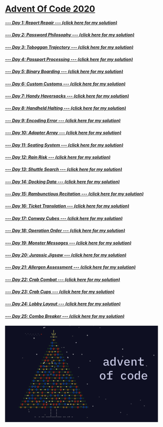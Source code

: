 # [Advent Of Code 2020](https://adventofcode.com/)

##### [--- Day 1: Report Repair ---      	     ](https://adventofcode.com/2020/day/1)  [(click here for my solution)](https://github.com/RodicaMihaelaVasilescu/AdventOfCode2020/blob/main/day%2001/day1.cpp)
##### [--- Day 2: Password Philosophy ---	     ](https://adventofcode.com/2020/day/2)  [(click here for my solution)](https://github.com/RodicaMihaelaVasilescu/AdventOfCode2020/blob/main/day%2002/day2.cpp)
##### [--- Day 3: Toboggan Trajectory ---	     ](https://adventofcode.com/2020/day/3)  [(click here for my solution)](https://github.com/RodicaMihaelaVasilescu/AdventOfCode2020/blob/main/day%2003/day3.cpp)
##### [--- Day 4: Passport Processing ---	     ](https://adventofcode.com/2020/day/4)  [(click here for my solution)](https://github.com/RodicaMihaelaVasilescu/AdventOfCode2020/blob/main/day%2004/day4.cpp)
##### [--- Day 5: Binary Boarding ---    	     ](https://adventofcode.com/2020/day/5)  [(click here for my solution)](https://github.com/RodicaMihaelaVasilescu/AdventOfCode2020/blob/main/day%2005/day5.cpp)
##### [--- Day 6: Custom Customs ---     	     ](https://adventofcode.com/2020/day/6)  [(click here for my solution)](https://github.com/RodicaMihaelaVasilescu/AdventOfCode2020/blob/main/day%2006/day6.cpp)
##### [--- Day 7: Handy Haversacks ---   	     ](https://adventofcode.com/2020/day/7)  [(click here for my solution)](https://github.com/RodicaMihaelaVasilescu/AdventOfCode2020/blob/main/day%2007/day7.cpp)
##### [--- Day 8: Handheld Halting ---   	     ](https://adventofcode.com/2020/day/8)  [(click here for my solution)](https://github.com/RodicaMihaelaVasilescu/AdventOfCode2020/blob/main/day%2008/day8.cpp)
##### [--- Day 9: Encoding Error ---     	     ](https://adventofcode.com/2020/day/9)  [(click here for my solution)](https://github.com/RodicaMihaelaVasilescu/AdventOfCode2020/blob/main/day%2009/day9.cpp)
##### [--- Day 10: Adapter Array ---     	     ](https://adventofcode.com/2020/day/10) [(click here for my solution)](https://github.com/RodicaMihaelaVasilescu/AdventOfCode2020/blob/main/day%2010/day10.cpp)
##### [--- Day 11: Seating System ---    	     ](https://adventofcode.com/2020/day/11) [(click here for my solution)](https://github.com/RodicaMihaelaVasilescu/AdventOfCode2020/blob/main/day%2011/day11.cpp)
##### [--- Day 12: Rain Risk ---         	     ](https://adventofcode.com/2020/day/12) [(click here for my solution)](https://github.com/RodicaMihaelaVasilescu/AdventOfCode2020/blob/main/day%2012/day12.cpp)
##### [--- Day 13: Shuttle Search ---    	     ](https://adventofcode.com/2020/day/13) [(click here for my solution)](https://github.com/RodicaMihaelaVasilescu/AdventOfCode2020/blob/main/day%2013/day13.cpp)
##### [--- Day 14: Docking Data ---       	   ](https://adventofcode.com/2020/day/14) [(click here for my solution)](https://github.com/RodicaMihaelaVasilescu/AdventOfCode2020/blob/main/day%2014/day14.cpp)
##### [--- Day 15: Rambunctious Recitation --- ](https://adventofcode.com/2020/day/15) [(click here for my solution)](https://github.com/RodicaMihaelaVasilescu/AdventOfCode2020/blob/main/day%2015/day15.cpp)
##### [--- Day 16: Ticket Translation ---	     ](https://adventofcode.com/2020/day/16) [(click here for my solution)](https://github.com/RodicaMihaelaVasilescu/AdventOfCode2020/blob/main/day%2016/day16.cpp)
##### [--- Day 17: Conway Cubes ---		         ](https://adventofcode.com/2020/day/17) [(click here for my solution)](https://github.com/RodicaMihaelaVasilescu/AdventOfCode2020/blob/main/day%2017/part2.cpp)
##### [--- Day 18: Operation Order ---         ](https://adventofcode.com/2020/day/18) [(click here for my solution)](https://github.com/RodicaMihaelaVasilescu/AdventOfCode2020/blob/main/day%2018/day18.cpp)
##### [--- Day 19: Monster Messages ---        ](https://adventofcode.com/2020/day/19) [(click here for my solution)](https://github.com/RodicaMihaelaVasilescu/AdventOfCode2020/blob/main/day%2019/day19.cpp)
##### [--- Day 20: Jurassic Jigsaw ---         ](https://adventofcode.com/2020/day/20) [(click here for my solution)](https://github.com/RodicaMihaelaVasilescu/AdventOfCode2020/blob/main/day%2020/day20.cpp)
##### [--- Day 21: Allergen Assessment ---     ](https://adventofcode.com/2020/day/21) [(click here for my solution)](https://github.com/RodicaMihaelaVasilescu/AdventOfCode2020/blob/main/day%2021/day21.cpp)
##### [--- Day 22: Crab Combat ---             ](https://adventofcode.com/2020/day/22) [(click here for my solution)](https://github.com/RodicaMihaelaVasilescu/AdventOfCode2020/blob/main/day%2022/day22.cpp)
##### [--- Day 23: Crab Cups ---               ](https://adventofcode.com/2020/day/23) [(click here for my solution)](https://github.com/RodicaMihaelaVasilescu/AdventOfCode2020/blob/main/day%2023/day23.cpp)
##### [--- Day 24: Lobby Layout ---            ](https://adventofcode.com/2020/day/24) [(click here for my solution)](https://github.com/RodicaMihaelaVasilescu/AdventOfCode2020/blob/main/day%2024/day24.cpp)
##### [--- Day 25: Combo Breaker ---           ](https://adventofcode.com/2020/day/25) [(click here for my solution)](https://github.com/RodicaMihaelaVasilescu/AdventOfCode2020/blob/main/day%2025/day25.cpp)

![alt text](AdventOfCode.png)
